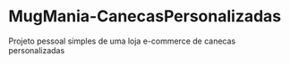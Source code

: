 # MugMania-CanecasPersonalizadas
Projeto pessoal simples de uma loja e-commerce de canecas personalizadas